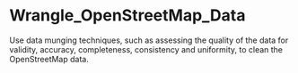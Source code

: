 # Wrangle_OpenStreetMap_Data
Use data munging techniques, such as assessing the quality of the data for validity, accuracy, completeness, consistency and uniformity, to clean the OpenStreetMap data.
